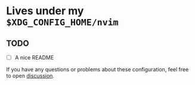 # Lives under my `$XDG_CONFIG_HOME/nvim`

## TODO

- [ ] A nice README

If you have any questions or problems about these configuration, feel free to
open [discussion][1].

[1]: https://github.com/fitrh/init.nvim/discussions/new
